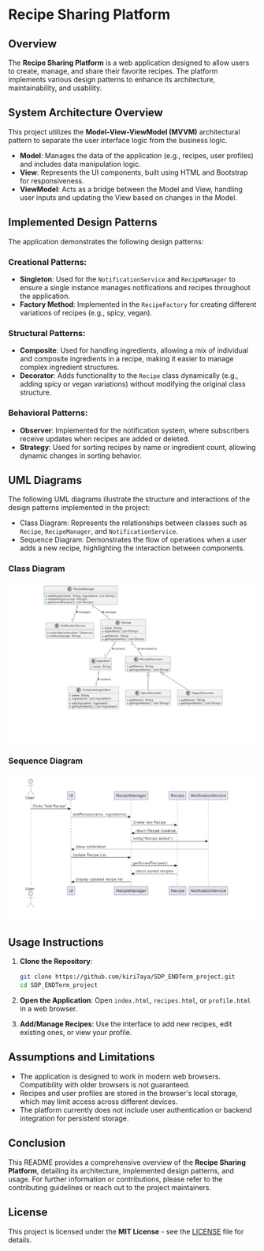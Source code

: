 # Recipe Sharing Platform

## Overview

The **Recipe Sharing Platform** is a web application designed to allow users to create, manage, and share their favorite recipes. The platform implements various design patterns to enhance its architecture, maintainability, and usability.

## System Architecture Overview

This project utilizes the **Model-View-ViewModel (MVVM)** architectural pattern to separate the user interface logic from the business logic.

- **Model**: Manages the data of the application (e.g., recipes, user profiles) and includes data manipulation logic.
- **View**: Represents the UI components, built using HTML and Bootstrap for responsiveness.
- **ViewModel**: Acts as a bridge between the Model and View, handling user inputs and updating the View based on changes in the Model.

## Implemented Design Patterns

The application demonstrates the following design patterns:

### Creational Patterns:

- **Singleton**: Used for the `NotificationService` and `RecipeManager` to ensure a single instance manages notifications and recipes throughout the application.
- **Factory Method**: Implemented in the `RecipeFactory` for creating different variations of recipes (e.g., spicy, vegan).

### Structural Patterns:

- **Composite**: Used for handling ingredients, allowing a mix of individual and composite ingredients in a recipe, making it easier to manage complex ingredient structures.
- **Decorator**: Adds functionality to the `Recipe` class dynamically (e.g., adding spicy or vegan variations) without modifying the original class structure.

### Behavioral Patterns:

- **Observer**: Implemented for the notification system, where subscribers receive updates when recipes are added or deleted.
- **Strategy**: Used for sorting recipes by name or ingredient count, allowing dynamic changes in sorting behavior.

## UML Diagrams

The following UML diagrams illustrate the structure and interactions of the design patterns implemented in the project:

- Class Diagram: Represents the relationships between classes such as `Recipe`, `RecipeManager`, and `NotificationService`.
- Sequence Diagram: Demonstrates the flow of operations when a user adds a new recipe, highlighting the interaction between components.
  
### Class Diagram
![Class Diagram](images/class-diagram.png)

### Sequence Diagram
![Sequence Diagram](images/sequence-diagram.png)

## Usage Instructions

1. **Clone the Repository**:
   ```bash
   git clone https://github.com/kiri7aya/SDP_ENDTerm_project.git
   cd SDP_ENDTerm_project
   
2. **Open the Application**: 
   Open `index.html`, `recipes.html`, or `profile.html` in a web browser.

3. **Add/Manage Recipes**: 
   Use the interface to add new recipes, edit existing ones, or view your profile.

## Assumptions and Limitations

- The application is designed to work in modern web browsers. Compatibility with older browsers is not guaranteed.
- Recipes and user profiles are stored in the browser's local storage, which may limit access across different devices.
- The platform currently does not include user authentication or backend integration for persistent storage.

## Conclusion

This README provides a comprehensive overview of the **Recipe Sharing Platform**, detailing its architecture, implemented design patterns, and usage. For further information or contributions, please refer to the contributing guidelines or reach out to the project maintainers.

## License

This project is licensed under the **MIT License** - see the [LICENSE](LICENSE) file for details.
